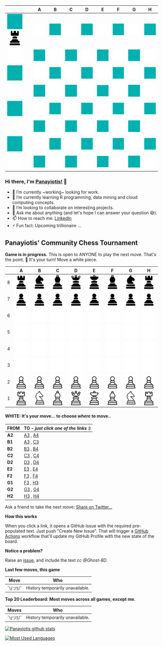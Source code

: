 |   | A | B | C | D | E | F | G | H |
| - | - | - | - | - | - | - | - | - |
| ![](https://raw.githubusercontent.com/Ghost-8D/Ghost-8D/change_board_pattern/chess_images/not_blank.png) ![](https://raw.githubusercontent.com/Ghost-8D/Ghost-8D/master/chess_images/r.png)| ![](https://raw.githubusercontent.com/Ghost-8D/Ghost-8D/change_board_pattern/chess_images/blank.png) | ![](https://raw.githubusercontent.com/Ghost-8D/Ghost-8D/change_board_pattern/chess_images/not_blank.png) | ![](https://raw.githubusercontent.com/Ghost-8D/Ghost-8D/change_board_pattern/chess_images/blank.png) | ![](https://raw.githubusercontent.com/Ghost-8D/Ghost-8D/change_board_pattern/chess_images/not_blank.png) | ![](https://raw.githubusercontent.com/Ghost-8D/Ghost-8D/change_board_pattern/chess_images/blank.png) | ![](https://raw.githubusercontent.com/Ghost-8D/Ghost-8D/change_board_pattern/chess_images/not_blank.png) | ![](https://raw.githubusercontent.com/Ghost-8D/Ghost-8D/change_board_pattern/chess_images/blank.png) | ![](https://raw.githubusercontent.com/Ghost-8D/Ghost-8D/change_board_pattern/chess_images/not_blank.png) |
| ![](https://raw.githubusercontent.com/Ghost-8D/Ghost-8D/change_board_pattern/chess_images/blank.png) | ![](https://raw.githubusercontent.com/Ghost-8D/Ghost-8D/change_board_pattern/chess_images/not_blank.png) | ![](https://raw.githubusercontent.com/Ghost-8D/Ghost-8D/change_board_pattern/chess_images/blank.png) | ![](https://raw.githubusercontent.com/Ghost-8D/Ghost-8D/change_board_pattern/chess_images/not_blank.png) | ![](https://raw.githubusercontent.com/Ghost-8D/Ghost-8D/change_board_pattern/chess_images/blank.png) | ![](https://raw.githubusercontent.com/Ghost-8D/Ghost-8D/change_board_pattern/chess_images/not_blank.png) | ![](https://raw.githubusercontent.com/Ghost-8D/Ghost-8D/change_board_pattern/chess_images/blank.png) | ![](https://raw.githubusercontent.com/Ghost-8D/Ghost-8D/change_board_pattern/chess_images/not_blank.png) | ![](https://raw.githubusercontent.com/Ghost-8D/Ghost-8D/change_board_pattern/chess_images/blank.png) |
| ![](https://raw.githubusercontent.com/Ghost-8D/Ghost-8D/change_board_pattern/chess_images/not_blank.png) | ![](https://raw.githubusercontent.com/Ghost-8D/Ghost-8D/change_board_pattern/chess_images/blank.png) | ![](https://raw.githubusercontent.com/Ghost-8D/Ghost-8D/change_board_pattern/chess_images/not_blank.png) | ![](https://raw.githubusercontent.com/Ghost-8D/Ghost-8D/change_board_pattern/chess_images/blank.png) | ![](https://raw.githubusercontent.com/Ghost-8D/Ghost-8D/change_board_pattern/chess_images/not_blank.png) | ![](https://raw.githubusercontent.com/Ghost-8D/Ghost-8D/change_board_pattern/chess_images/blank.png) | ![](https://raw.githubusercontent.com/Ghost-8D/Ghost-8D/change_board_pattern/chess_images/not_blank.png) | ![](https://raw.githubusercontent.com/Ghost-8D/Ghost-8D/change_board_pattern/chess_images/blank.png) | ![](https://raw.githubusercontent.com/Ghost-8D/Ghost-8D/change_board_pattern/chess_images/not_blank.png) |
| ![](https://raw.githubusercontent.com/Ghost-8D/Ghost-8D/change_board_pattern/chess_images/blank.png) | ![](https://raw.githubusercontent.com/Ghost-8D/Ghost-8D/change_board_pattern/chess_images/not_blank.png) | ![](https://raw.githubusercontent.com/Ghost-8D/Ghost-8D/change_board_pattern/chess_images/blank.png) | ![](https://raw.githubusercontent.com/Ghost-8D/Ghost-8D/change_board_pattern/chess_images/not_blank.png) | ![](https://raw.githubusercontent.com/Ghost-8D/Ghost-8D/change_board_pattern/chess_images/blank.png) | ![](https://raw.githubusercontent.com/Ghost-8D/Ghost-8D/change_board_pattern/chess_images/not_blank.png) | ![](https://raw.githubusercontent.com/Ghost-8D/Ghost-8D/change_board_pattern/chess_images/blank.png) | ![](https://raw.githubusercontent.com/Ghost-8D/Ghost-8D/change_board_pattern/chess_images/not_blank.png) | ![](https://raw.githubusercontent.com/Ghost-8D/Ghost-8D/change_board_pattern/chess_images/blank.png) |
| ![](https://raw.githubusercontent.com/Ghost-8D/Ghost-8D/change_board_pattern/chess_images/not_blank.png) | ![](https://raw.githubusercontent.com/Ghost-8D/Ghost-8D/change_board_pattern/chess_images/blank.png) | ![](https://raw.githubusercontent.com/Ghost-8D/Ghost-8D/change_board_pattern/chess_images/not_blank.png) | ![](https://raw.githubusercontent.com/Ghost-8D/Ghost-8D/change_board_pattern/chess_images/blank.png) | ![](https://raw.githubusercontent.com/Ghost-8D/Ghost-8D/change_board_pattern/chess_images/not_blank.png) | ![](https://raw.githubusercontent.com/Ghost-8D/Ghost-8D/change_board_pattern/chess_images/blank.png) | ![](https://raw.githubusercontent.com/Ghost-8D/Ghost-8D/change_board_pattern/chess_images/not_blank.png) | ![](https://raw.githubusercontent.com/Ghost-8D/Ghost-8D/change_board_pattern/chess_images/blank.png) | ![](https://raw.githubusercontent.com/Ghost-8D/Ghost-8D/change_board_pattern/chess_images/not_blank.png) |
| ![](https://raw.githubusercontent.com/Ghost-8D/Ghost-8D/change_board_pattern/chess_images/blank.png) | ![](https://raw.githubusercontent.com/Ghost-8D/Ghost-8D/change_board_pattern/chess_images/not_blank.png) | ![](https://raw.githubusercontent.com/Ghost-8D/Ghost-8D/change_board_pattern/chess_images/blank.png) | ![](https://raw.githubusercontent.com/Ghost-8D/Ghost-8D/change_board_pattern/chess_images/not_blank.png) | ![](https://raw.githubusercontent.com/Ghost-8D/Ghost-8D/change_board_pattern/chess_images/blank.png) | ![](https://raw.githubusercontent.com/Ghost-8D/Ghost-8D/change_board_pattern/chess_images/not_blank.png) | ![](https://raw.githubusercontent.com/Ghost-8D/Ghost-8D/change_board_pattern/chess_images/blank.png) | ![](https://raw.githubusercontent.com/Ghost-8D/Ghost-8D/change_board_pattern/chess_images/not_blank.png) | ![](https://raw.githubusercontent.com/Ghost-8D/Ghost-8D/change_board_pattern/chess_images/blank.png) |
| ![](https://raw.githubusercontent.com/Ghost-8D/Ghost-8D/change_board_pattern/chess_images/not_blank.png) | ![](https://raw.githubusercontent.com/Ghost-8D/Ghost-8D/change_board_pattern/chess_images/blank.png) | ![](https://raw.githubusercontent.com/Ghost-8D/Ghost-8D/change_board_pattern/chess_images/not_blank.png) | ![](https://raw.githubusercontent.com/Ghost-8D/Ghost-8D/change_board_pattern/chess_images/blank.png) | ![](https://raw.githubusercontent.com/Ghost-8D/Ghost-8D/change_board_pattern/chess_images/not_blank.png) | ![](https://raw.githubusercontent.com/Ghost-8D/Ghost-8D/change_board_pattern/chess_images/blank.png) | ![](https://raw.githubusercontent.com/Ghost-8D/Ghost-8D/change_board_pattern/chess_images/not_blank.png) | ![](https://raw.githubusercontent.com/Ghost-8D/Ghost-8D/change_board_pattern/chess_images/blank.png) | ![](https://raw.githubusercontent.com/Ghost-8D/Ghost-8D/change_board_pattern/chess_images/not_blank.png) |
| ![](https://raw.githubusercontent.com/Ghost-8D/Ghost-8D/change_board_pattern/chess_images/blank.png) | ![](https://raw.githubusercontent.com/Ghost-8D/Ghost-8D/change_board_pattern/chess_images/not_blank.png) | ![](https://raw.githubusercontent.com/Ghost-8D/Ghost-8D/change_board_pattern/chess_images/blank.png) | ![](https://raw.githubusercontent.com/Ghost-8D/Ghost-8D/change_board_pattern/chess_images/not_blank.png) | ![](https://raw.githubusercontent.com/Ghost-8D/Ghost-8D/change_board_pattern/chess_images/blank.png) | ![](https://raw.githubusercontent.com/Ghost-8D/Ghost-8D/change_board_pattern/chess_images/not_blank.png) | ![](https://raw.githubusercontent.com/Ghost-8D/Ghost-8D/change_board_pattern/chess_images/blank.png) | ![](https://raw.githubusercontent.com/Ghost-8D/Ghost-8D/change_board_pattern/chess_images/not_blank.png) | ![](https://raw.githubusercontent.com/Ghost-8D/Ghost-8D/change_board_pattern/chess_images/blank.png) |


### Hi there, I'm [Panayiotis!](https://panayiotisleon1.wixsite.com/eportfolio) 👋

- 🔭 I’m currently ~working~ looking for work. 
- 🌱 I’m currently learning R programming, data mining and cloud computing concepts.
- 👯 I’m looking to collaborate on interesting projects.
- 💬 Ask me about anything (and let's hope I can answer your question 😄).
- 📫 How to reach me: [LinkedIn](https://www.linkedin.com/in/panayiotis-leon/)
- ⚡ Fun fact: Upcoming trillionaire ...

## Panayiotis' Community Chess Tournament

**Game is in progress.** This is open to ANYONE to play the next move. That's the point. :wave:  It's your turn! Move a white piece.

|   | A | B | C | D | E | F | G | H |
| - | - | - | - | - | - | - | - | - |
| 8 | ![](https://raw.githubusercontent.com/Ghost-8D/Ghost-8D/master/chess_images/r.png) | ![](https://raw.githubusercontent.com/Ghost-8D/Ghost-8D/master/chess_images/n.png) | ![](https://raw.githubusercontent.com/Ghost-8D/Ghost-8D/master/chess_images/b.png) | ![](https://raw.githubusercontent.com/Ghost-8D/Ghost-8D/master/chess_images/q.png) | ![](https://raw.githubusercontent.com/Ghost-8D/Ghost-8D/master/chess_images/k.png) | ![](https://raw.githubusercontent.com/Ghost-8D/Ghost-8D/master/chess_images/b.png) | ![](https://raw.githubusercontent.com/Ghost-8D/Ghost-8D/master/chess_images/n.png) | ![](https://raw.githubusercontent.com/Ghost-8D/Ghost-8D/master/chess_images/r.png) |
| 7 | ![](https://raw.githubusercontent.com/Ghost-8D/Ghost-8D/master/chess_images/p.png) | ![](https://raw.githubusercontent.com/Ghost-8D/Ghost-8D/master/chess_images/p.png) | ![](https://raw.githubusercontent.com/Ghost-8D/Ghost-8D/master/chess_images/p.png) | ![](https://raw.githubusercontent.com/Ghost-8D/Ghost-8D/master/chess_images/p.png) | ![](https://raw.githubusercontent.com/Ghost-8D/Ghost-8D/master/chess_images/p.png) | ![](https://raw.githubusercontent.com/Ghost-8D/Ghost-8D/master/chess_images/p.png) | ![](https://raw.githubusercontent.com/Ghost-8D/Ghost-8D/master/chess_images/p.png) | ![](https://raw.githubusercontent.com/Ghost-8D/Ghost-8D/master/chess_images/p.png) |
| 6 | ![](https://raw.githubusercontent.com/Ghost-8D/Ghost-8D/master/chess_images/blank.png) | ![](https://raw.githubusercontent.com/Ghost-8D/Ghost-8D/master/chess_images/blank.png) | ![](https://raw.githubusercontent.com/Ghost-8D/Ghost-8D/master/chess_images/blank.png) | ![](https://raw.githubusercontent.com/Ghost-8D/Ghost-8D/master/chess_images/blank.png) | ![](https://raw.githubusercontent.com/Ghost-8D/Ghost-8D/master/chess_images/blank.png) | ![](https://raw.githubusercontent.com/Ghost-8D/Ghost-8D/master/chess_images/blank.png) | ![](https://raw.githubusercontent.com/Ghost-8D/Ghost-8D/master/chess_images/blank.png) | ![](https://raw.githubusercontent.com/Ghost-8D/Ghost-8D/master/chess_images/blank.png) |
| 5 | ![](https://raw.githubusercontent.com/Ghost-8D/Ghost-8D/master/chess_images/blank.png) | ![](https://raw.githubusercontent.com/Ghost-8D/Ghost-8D/master/chess_images/blank.png) | ![](https://raw.githubusercontent.com/Ghost-8D/Ghost-8D/master/chess_images/blank.png) | ![](https://raw.githubusercontent.com/Ghost-8D/Ghost-8D/master/chess_images/blank.png) | ![](https://raw.githubusercontent.com/Ghost-8D/Ghost-8D/master/chess_images/blank.png) | ![](https://raw.githubusercontent.com/Ghost-8D/Ghost-8D/master/chess_images/blank.png) | ![](https://raw.githubusercontent.com/Ghost-8D/Ghost-8D/master/chess_images/blank.png) | ![](https://raw.githubusercontent.com/Ghost-8D/Ghost-8D/master/chess_images/blank.png) |
| 4 | ![](https://raw.githubusercontent.com/Ghost-8D/Ghost-8D/master/chess_images/blank.png) | ![](https://raw.githubusercontent.com/Ghost-8D/Ghost-8D/master/chess_images/blank.png) | ![](https://raw.githubusercontent.com/Ghost-8D/Ghost-8D/master/chess_images/blank.png) | ![](https://raw.githubusercontent.com/Ghost-8D/Ghost-8D/master/chess_images/blank.png) | ![](https://raw.githubusercontent.com/Ghost-8D/Ghost-8D/master/chess_images/blank.png) | ![](https://raw.githubusercontent.com/Ghost-8D/Ghost-8D/master/chess_images/blank.png) | ![](https://raw.githubusercontent.com/Ghost-8D/Ghost-8D/master/chess_images/blank.png) | ![](https://raw.githubusercontent.com/Ghost-8D/Ghost-8D/master/chess_images/blank.png) |
| 3 | ![](https://raw.githubusercontent.com/Ghost-8D/Ghost-8D/master/chess_images/blank.png) | ![](https://raw.githubusercontent.com/Ghost-8D/Ghost-8D/master/chess_images/blank.png) | ![](https://raw.githubusercontent.com/Ghost-8D/Ghost-8D/master/chess_images/blank.png) | ![](https://raw.githubusercontent.com/Ghost-8D/Ghost-8D/master/chess_images/blank.png) | ![](https://raw.githubusercontent.com/Ghost-8D/Ghost-8D/master/chess_images/blank.png) | ![](https://raw.githubusercontent.com/Ghost-8D/Ghost-8D/master/chess_images/blank.png) | ![](https://raw.githubusercontent.com/Ghost-8D/Ghost-8D/master/chess_images/blank.png) | ![](https://raw.githubusercontent.com/Ghost-8D/Ghost-8D/master/chess_images/blank.png) |
| 2 | ![](https://raw.githubusercontent.com/Ghost-8D/Ghost-8D/master/chess_images/P.png) | ![](https://raw.githubusercontent.com/Ghost-8D/Ghost-8D/master/chess_images/P.png) | ![](https://raw.githubusercontent.com/Ghost-8D/Ghost-8D/master/chess_images/P.png) | ![](https://raw.githubusercontent.com/Ghost-8D/Ghost-8D/master/chess_images/P.png) | ![](https://raw.githubusercontent.com/Ghost-8D/Ghost-8D/master/chess_images/P.png) | ![](https://raw.githubusercontent.com/Ghost-8D/Ghost-8D/master/chess_images/P.png) | ![](https://raw.githubusercontent.com/Ghost-8D/Ghost-8D/master/chess_images/P.png) | ![](https://raw.githubusercontent.com/Ghost-8D/Ghost-8D/master/chess_images/P.png) |
| 1 | ![](https://raw.githubusercontent.com/Ghost-8D/Ghost-8D/master/chess_images/R.png) | ![](https://raw.githubusercontent.com/Ghost-8D/Ghost-8D/master/chess_images/N.png) | ![](https://raw.githubusercontent.com/Ghost-8D/Ghost-8D/master/chess_images/B.png) | ![](https://raw.githubusercontent.com/Ghost-8D/Ghost-8D/master/chess_images/Q.png) | ![](https://raw.githubusercontent.com/Ghost-8D/Ghost-8D/master/chess_images/K.png) | ![](https://raw.githubusercontent.com/Ghost-8D/Ghost-8D/master/chess_images/B.png) | ![](https://raw.githubusercontent.com/Ghost-8D/Ghost-8D/master/chess_images/N.png) | ![](https://raw.githubusercontent.com/Ghost-8D/Ghost-8D/master/chess_images/R.png) |

#### **WHITE:** It's your move... to choose _where_ to move..

| FROM | TO - _just click one of the links_ :) |
| ---- | -- |
| **A2** | [A3](https://github.com/Ghost-8D/Ghost-8D/issues/new?title=chess%7Cmove%7Ca2a3%7C5&body=Just+push+%27Submit+new+issue%27.+You+don%27t+need+to+do+anything+else.) , [A4](https://github.com/Ghost-8D/Ghost-8D/issues/new?title=chess%7Cmove%7Ca2a4%7C5&body=Just+push+%27Submit+new+issue%27.+You+don%27t+need+to+do+anything+else.) |
| **B1** | [A3](https://github.com/Ghost-8D/Ghost-8D/issues/new?title=chess%7Cmove%7Cb1a3%7C5&body=Just+push+%27Submit+new+issue%27.+You+don%27t+need+to+do+anything+else.) , [C3](https://github.com/Ghost-8D/Ghost-8D/issues/new?title=chess%7Cmove%7Cb1c3%7C5&body=Just+push+%27Submit+new+issue%27.+You+don%27t+need+to+do+anything+else.) |
| **B2** | [B3](https://github.com/Ghost-8D/Ghost-8D/issues/new?title=chess%7Cmove%7Cb2b3%7C5&body=Just+push+%27Submit+new+issue%27.+You+don%27t+need+to+do+anything+else.) , [B4](https://github.com/Ghost-8D/Ghost-8D/issues/new?title=chess%7Cmove%7Cb2b4%7C5&body=Just+push+%27Submit+new+issue%27.+You+don%27t+need+to+do+anything+else.) |
| **C2** | [C3](https://github.com/Ghost-8D/Ghost-8D/issues/new?title=chess%7Cmove%7Cc2c3%7C5&body=Just+push+%27Submit+new+issue%27.+You+don%27t+need+to+do+anything+else.) , [C4](https://github.com/Ghost-8D/Ghost-8D/issues/new?title=chess%7Cmove%7Cc2c4%7C5&body=Just+push+%27Submit+new+issue%27.+You+don%27t+need+to+do+anything+else.) |
| **D2** | [D3](https://github.com/Ghost-8D/Ghost-8D/issues/new?title=chess%7Cmove%7Cd2d3%7C5&body=Just+push+%27Submit+new+issue%27.+You+don%27t+need+to+do+anything+else.) , [D4](https://github.com/Ghost-8D/Ghost-8D/issues/new?title=chess%7Cmove%7Cd2d4%7C5&body=Just+push+%27Submit+new+issue%27.+You+don%27t+need+to+do+anything+else.) |
| **E2** | [E3](https://github.com/Ghost-8D/Ghost-8D/issues/new?title=chess%7Cmove%7Ce2e3%7C5&body=Just+push+%27Submit+new+issue%27.+You+don%27t+need+to+do+anything+else.) , [E4](https://github.com/Ghost-8D/Ghost-8D/issues/new?title=chess%7Cmove%7Ce2e4%7C5&body=Just+push+%27Submit+new+issue%27.+You+don%27t+need+to+do+anything+else.) |
| **F2** | [F3](https://github.com/Ghost-8D/Ghost-8D/issues/new?title=chess%7Cmove%7Cf2f3%7C5&body=Just+push+%27Submit+new+issue%27.+You+don%27t+need+to+do+anything+else.) , [F4](https://github.com/Ghost-8D/Ghost-8D/issues/new?title=chess%7Cmove%7Cf2f4%7C5&body=Just+push+%27Submit+new+issue%27.+You+don%27t+need+to+do+anything+else.) |
| **G1** | [F3](https://github.com/Ghost-8D/Ghost-8D/issues/new?title=chess%7Cmove%7Cg1f3%7C5&body=Just+push+%27Submit+new+issue%27.+You+don%27t+need+to+do+anything+else.) , [H3](https://github.com/Ghost-8D/Ghost-8D/issues/new?title=chess%7Cmove%7Cg1h3%7C5&body=Just+push+%27Submit+new+issue%27.+You+don%27t+need+to+do+anything+else.) |
| **G2** | [G3](https://github.com/Ghost-8D/Ghost-8D/issues/new?title=chess%7Cmove%7Cg2g3%7C5&body=Just+push+%27Submit+new+issue%27.+You+don%27t+need+to+do+anything+else.) , [G4](https://github.com/Ghost-8D/Ghost-8D/issues/new?title=chess%7Cmove%7Cg2g4%7C5&body=Just+push+%27Submit+new+issue%27.+You+don%27t+need+to+do+anything+else.) |
| **H2** | [H3](https://github.com/Ghost-8D/Ghost-8D/issues/new?title=chess%7Cmove%7Ch2h3%7C5&body=Just+push+%27Submit+new+issue%27.+You+don%27t+need+to+do+anything+else.) , [H4](https://github.com/Ghost-8D/Ghost-8D/issues/new?title=chess%7Cmove%7Ch2h4%7C5&body=Just+push+%27Submit+new+issue%27.+You+don%27t+need+to+do+anything+else.) |

Ask a friend to take the next move: [Share on Twitter...](https://twitter.com/share?text=I'm+playing+chess+on+a+GitHub+Profile+Readme!+Can+you+please+take+the+next+move+at+https://github.com/Ghost-8D)

**How this works**

When you click a link, it opens a GitHub Issue with the required pre-populated text. Just push "Create New Issue". That will trigger a [GitHub Actions](https://github.blog/2020-07-03-github-action-hero-casey-lee/#getting-started-with-github-actions) workflow that'll update my GitHub Profile  with the new state of the board.

**Notice a problem?**

Raise an [issue](https://github.com/Ghost-8D/Ghost-8D/issues), and include the text _cc @Ghost-8D_.

**Last few moves, this game**

| Move  | Who |
| ----- | --- |
| ¯\\_(ツ)_/¯ | History temporarily unavailable. |

**Top 20 Leaderboard: Most moves across all games, except me.**

| Moves | Who |
| ----- | --- |
| ¯\\_(ツ)_/¯ | History temporarily unavailable. |



[![Panayiotis github stats](https://github-readme-stats.vercel.app/api?username=Ghost-8D&count_private=true&show_icons=true&title_color=00b3b3&text_color=00e6e6&icon_color=008080&bg_color=00284d)](https://github.com/anuraghazra/github-readme-stats) 

[![Most Used Languages](https://github-readme-stats.vercel.app/api/top-langs/?username=Ghost-8D&title_color=00b3b3&text_color=00e6e6&icon_color=008080&bg_color=00284d)](https://github.com/anuraghazra/github-readme-stats)
